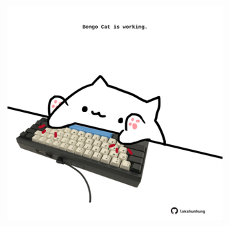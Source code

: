 <!-- built at 17/03/2021, 18:03:28 UTC -->
<p align="center">
  <img width="500" height="500" src="./ReadmeImage.svg">
</p>
